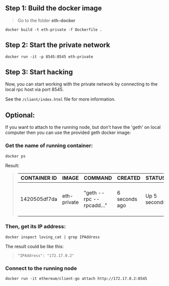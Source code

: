## Step 1: Build the docker image

> Go to the folder **eth-docker**

```
docker build -t eth-private -f Dockerfile .
```

## Step 2: Start the private network

```
docker run -it -p 8545:8545 eth-private
```

## Step 3: Start hacking

Now, you can start working with the private network by connecting to the local rpc host via port 8545.

See the `/client/index.html` file for more information.

## Optional:
 If you want to attach to the running node, but don't have the 'geth' on local computer then you can use the provided geth docker image:

### Get the name of running container: 

```
docker ps
```

Result:

> CONTAINER ID | IMAGE | COMMAND | CREATED | STATUS | PORTS | NAMES
> ------------ | ----- | ------- | ------- | ------ | ----- | -----
> 1420505df7da | eth-private | "geth --rpc --rpcadd…" | 6 seconds ago | Up 5 seconds | 8546/tcp, 0.0.0.0:8545->8545/tcp, 30303/tcp, 30303/udp | **loving_cat**

### Then, get its IP address:

```
docker inspect loving_cat | grep IPAddress
```

The result could be like this:
>     "IPAddress": "172.17.0.2"

### Connect to the running node

```
docker run -it ethereum/client-go attach http://172.17.0.2:8545
```
